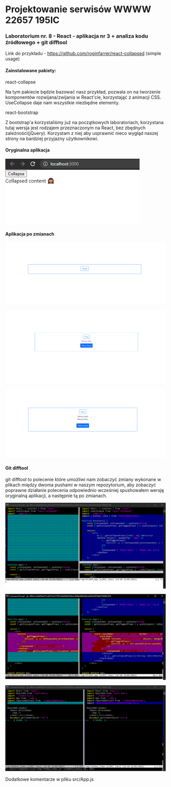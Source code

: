 # Projektowanie serwisów WWWW 22657 195IC

### Laboratorium nr. 8 - React - aplikacja nr 3 + analiza kodu źródłowego + git difftool  

Link do przykładu - https://github.com/roginfarrer/react-collapsed (simple usage) 

#### Zainstalowane pakiety:  

react-collapse  

Na tym pakiecie będzie bazować nasz przykład, pozwala on na tworzenie komponentów rozwijana/zwijania w React'cie, korzystająć z animacji CSS. UseCollapse daje nam wszystkie niezbędne elementy.  

react-bootstrap  

Z bootstrap'a korzystaliśmy już na początkowych laboratoriach, korzystana tutaj wersja jest rodzajem przeznaczonym na React, bez zbędnych zależności(jQuery). Korzystam z niej aby usprawnić nieco wygląd naszej strony na bardziej przyjazny użytkownikowi.  

#### Oryginalna aplikacja  

![Przed](/lab8/lab8/assets/przed.png "Przed")  

#### Aplikacja po zmianach  

![Po](/lab8/lab8/assets/po.png "Po")  

![Po](/lab8/lab8/assets/pokaz.png "Po")  

![Po](/lab8/lab8/assets/pokazw.png "Po")  

#### Git difftool  

git difftool to polecenie które umożliwi nam zobaczyć zmiany wykonane w plikach między dwoma pushami w naszym repozytorium, aby zobaczyć poprawne działanie polecenia odpowiednio wcześniej spushowałem wersję oryginalną aplikacji, a następnie tą po zmianach.  

![GitDifftool](/lab8/lab8/assets/gitdiff1.png "GitDifftool")  

![GitDifftool](/lab8/lab8/assets/gitdiff2.png "GitDifftool")  

![GitDifftool](/lab8/lab8/assets/gitdiff3.png "GitDifftool")  

Dodatkowe komentarze w pliku src/App.js